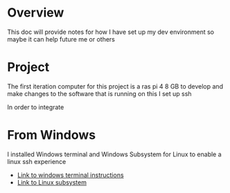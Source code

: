 # Overview

This doc will provide notes for how I have set up my dev environment so maybe it can help future me or others

# Project
The first iteration computer for this project is a ras pi 4 8 GB to develop and make changes to the software that is running on this I set up ssh

In order to integrate 
# From Windows
I installed Windows terminal and Windows Subsystem for Linux to enable a linux ssh experience

- [Link to windows terminal instructions](https://docs.microsoft.com/en-us/windows/terminal/get-started)
- [Link to Linux subsystem](https://docs.microsoft.com/en-us/windows/wsl/install-win10)

